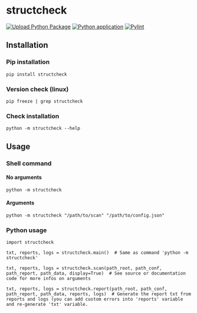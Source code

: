 # structcheck
[![Upload Python Package](https://github.com/vincentBenet/structcheck/actions/workflows/python-publish.yml/badge.svg)](https://github.com/vincentBenet/structcheck/actions/workflows/python-publish.yml)
[![Python application](https://github.com/vincentBenet/structcheck/actions/workflows/python-app.yml/badge.svg)](https://github.com/vincentBenet/structcheck/actions/workflows/python-app.yml)
[![Pylint](https://github.com/vincentBenet/structcheck/actions/workflows/pylint.yml/badge.svg)](https://github.com/vincentBenet/structcheck/actions/workflows/pylint.yml)


## Installation
### Pip installation

	pip install structcheck
	

### Version check (linux)

	pip freeze | grep structcheck

### Check installation

	python -m structcheck --help

## Usage

### Shell command

#### No arguments
	python -m structcheck
	
#### Arguments
	python -m structcheck "/path/to/scan" "/path/to/config.json"

### Python usage

	import structcheck
	
	txt, reports, logs = structcheck.main()  # Same as command 'python -m structcheck'
	
	txt, reports, logs = structcheck.scan(path_root, path_conf, path_report, path_data, display=True)  # See source or documentation code for more infos on arguments
	
	txt, reports, logs = structcheck.report(path_root, path_conf, path_report, path_data, reports, logs)  # Generate the report txt from reports and logs (you can add custom errors into 'reports' variable and re-generate 'txt' variable.

